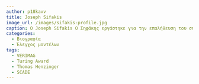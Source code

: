 ```yaml
---
author: p18kavv
title: Joseph Sifakis 
image_url: /images/sifakis-profile.jpg
caption: Ο Joseph Sifakis Ο Σηφάκης εργάστηκε για την επαλήθευση του συστήματος (verification) και την εφαρμογή επίσημων μεθόδων στο σχεδιασμό του συστήματος. Μελέτησε τις αρχές της μεθόδου αλγοριθμικής επαλήθευσης γνωστής αργότερα ως έλεγχος μοντέλων. 
categories:
  - Βιογραφία 
  - Έλεγχος μοντέλων 
tags:
  - VERIMAG
  - Turing Award
  - Thomas Henzinger
  - SCADE 
---
```

